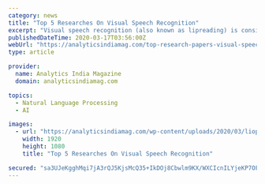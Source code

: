 ```yaml
---
category: news
title: "Top 5 Researches On Visual Speech Recognition"
excerpt: "Visual speech recognition (also known as lipreading) is considered to be one of the most futuristic applications of AI. So far, there haven’t been major breakthroughs, and the domain is slowly catching up to audio-based speech recognition. Visual speech recognition provides machines with the ability to understand languages in noisy ..."
publishedDateTime: 2020-03-17T03:56:00Z
webUrl: "https://analyticsindiamag.com/top-research-papers-visual-speech-recognition-lip-reading/"
type: article

provider:
  name: Analytics India Magazine
  domain: analyticsindiamag.com

topics:
  - Natural Language Processing
  - AI

images:
  - url: "https://analyticsindiamag.com/wp-content/uploads/2020/03/liopa_header_video_bg-1.jpg"
    width: 1920
    height: 1080
    title: "Top 5 Researches On Visual Speech Recognition"

secured: "sa3UJeKgghMqi7jA3rQJ5KjsMcQ35+IkDOj8Cbwlm9KX/WXCIcnILYjeKP7OFZjiuwZOmYw+cwf1zeRdd5g1q+McR49VPHLyB+Lm4tcVzvkrfWNYSxSOPozOujZCizS8k7BBNqYiK3GzYnGN6O8C8FLvYRzTYsCjmbLX5xZgWVooGDtnR+WGbnzaSEinH06t1NLxlQbyAV7lXQgDkV0F+GLzx+HN2lufy8N0oW/N4Lt/Bs+g6C7e+b0NMDT1mubL2VL+Dluw/9R74Z+YuvqQGit/mOKD1Ep6d+KXu6xwGlRNDnq075cCYqoiN9SluZB3;8i0QXkCMjZS/3g5Cf2o+jw=="
---
```



